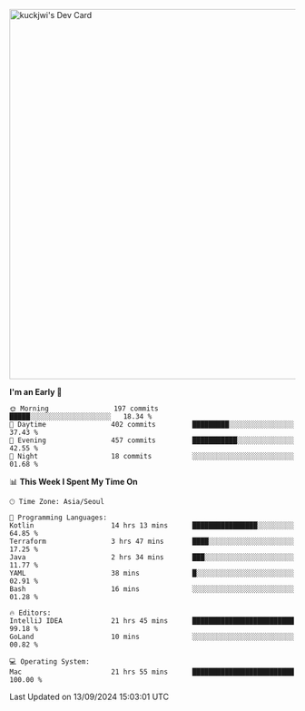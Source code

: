 <a href="https://app.daily.dev/kuckhwancho"><img src="https://api.daily.dev/devcards/v2/efef39c8028947428b3c0b486b9cd9b6.png?r=iz2&type=wide" width="652" alt="kuckjwi's Dev Card"/></a>

<!--START_SECTION:waka-->
**I'm an Early 🐤** 

```text
🌞 Morning                197 commits         █████░░░░░░░░░░░░░░░░░░░░   18.34 % 
🌆 Daytime                402 commits         █████████░░░░░░░░░░░░░░░░   37.43 % 
🌃 Evening                457 commits         ███████████░░░░░░░░░░░░░░   42.55 % 
🌙 Night                  18 commits          ░░░░░░░░░░░░░░░░░░░░░░░░░   01.68 % 
```


📊 **This Week I Spent My Time On** 

```text
🕑︎ Time Zone: Asia/Seoul

💬 Programming Languages: 
Kotlin                   14 hrs 13 mins      ████████████████░░░░░░░░░   64.85 % 
Terraform                3 hrs 47 mins       ████░░░░░░░░░░░░░░░░░░░░░   17.25 % 
Java                     2 hrs 34 mins       ███░░░░░░░░░░░░░░░░░░░░░░   11.77 % 
YAML                     38 mins             █░░░░░░░░░░░░░░░░░░░░░░░░   02.91 % 
Bash                     16 mins             ░░░░░░░░░░░░░░░░░░░░░░░░░   01.28 % 

🔥 Editors: 
IntelliJ IDEA            21 hrs 45 mins      █████████████████████████   99.18 % 
GoLand                   10 mins             ░░░░░░░░░░░░░░░░░░░░░░░░░   00.82 % 

💻 Operating System: 
Mac                      21 hrs 55 mins      █████████████████████████   100.00 % 
```


 Last Updated on 13/09/2024 15:03:01 UTC
<!--END_SECTION:waka-->
